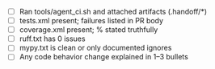 - [ ] Ran tools/agent_ci.sh and attached artifacts (.handoff/*)
- [ ] tests.xml present; failures listed in PR body
- [ ] coverage.xml present; % stated truthfully
- [ ] ruff.txt has 0 issues
- [ ] mypy.txt is clean or only documented ignores
- [ ] Any code behavior change explained in 1–3 bullets
